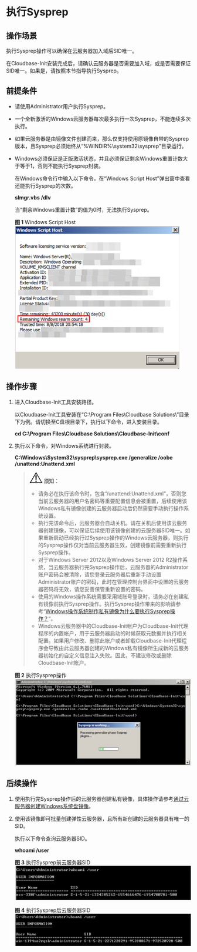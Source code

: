 # 执行Sysprep<a name="ims_01_0403"></a>

## 操作场景<a name="section12143031154614"></a>

执行Sysprep操作可以确保在云服务器加入域后SID唯一。

在Cloudbase-Init安装完成后，请确认云服务器是否需要加入域，或是否需要保证SID唯一。如果是，请按照本节指导执行Sysprep。

## 前提条件<a name="section1180712252202"></a>

-   请使用Administrator用户执行Sysprep。
-   一个全新激活的Windows云服务器每次最多执行一次Sysprep，不能连续多次执行。
-   如果云服务器是由镜像文件创建而来，那么仅支持使用原镜像自带的Sysprep版本，且Sysprep必须始终从“%WINDIR%\\system32\\sysprep”目录运行。
-   Windows必须保证是正版激活状态，并且必须保证剩余Windows重置计数大于等于1，否则不能执行Sysprep封装。

    在Windows命令行中输入以下命令，在“Windows Script Host”弹出窗中查看还能执行Sysprep的次数。

    **slmgr.vbs /dlv**

    当“剩余Windows重置计数”的值为0时，无法执行Sysprep。

    **图 1**  Windows Script Host<a name="fig6211922154010"></a>  
    ![](figures/Windows-Script-Host.png "Windows-Script-Host")


## 操作步骤<a name="section52239395104045"></a>

1.  进入Cloudbase-Init工具安装路径。

    以Cloudbase-Init工具安装在“C:\\Program Files\\Cloudbase Solutions\\”目录下为例。请切换至C盘根目录下，执行以下命令，进入安装目录。

    **cd C:\\Program Files\\Cloudbase Solutions\\Cloudbase-Init\\conf**

2.  执行以下命令，对Windows系统进行封装。

    **C:\\Windows\\System32\\sysprep\\sysprep.exe /generalize /oobe /unattend:Unattend.xml**

    >![](public_sys-resources/icon-notice.gif) **须知：**   
    >-   请务必在执行该命令时，包含“/unattend:Unattend.xml”，否则您当前云服务器的用户名密码等重要配置信息会被重置，后续使用该Windows私有镜像创建的云服务器启动后仍然需要手动执行操作系统设置。  
    >-   执行完该命令后，云服务器会自动关机。请在关机后使用该云服务器创建镜像，可以保证后续使用该镜像创建的云服务器SID唯一。如果重新启动已经执行过Sysprep操作的Windows云服务器，则执行的Sysprep操作仅对当前云服务器生效，创建镜像前需要重新执行Sysprep操作。  
    >-   对于Windows Server 2012以及Windows Server 2012 R2操作系统，当云服务器执行完Sysprep操作后，云服务器的Administrator账户密码会被清除，请您登录云服务器后重新手动设置Administrator账户的密码，此时在管理控制台界面中设置的云服务器密码将无效，请您妥善保管重新设置的密码。  
    >-   使用的Windows操作系统需要采用域账号登录时，请务必在创建私有镜像前执行Sysprep操作。执行Sysprep操作带来的影响请参考“[Windows操作系统制作私有镜像为什么要执行Sysprep操作？](https://support.huaweicloud.com/ims_faq/ims_faq_0024.html)”。  
    >-   Windows云服务器中的Cloudbase-Init帐户为Cloudbase-Init代理程序的内置帐户，用于云服务器启动的时候获取元数据并执行相关配置。如果用户修改、删除此帐户或者卸载Cloudbase-Init代理程序会导致由此云服务器创建的Windows私有镜像所生成新的云服务器初始化的自定义信息注入失败。因此，不建议修改或删除Cloudbase-Init帐户。  

    **图 2**  执行Sysprep操作<a name="fig6590344163610"></a>  
    ![](figures/执行Sysprep操作.png "执行Sysprep操作")


## 后续操作<a name="section539192915492"></a>

1.  使用执行完Sysprep操作后的云服务器创建私有镜像，具体操作请参考[通过云服务器创建Windows系统盘镜像](通过云服务器创建Windows系统盘镜像.md)。
2.  使用该镜像即可批量创建弹性云服务器，且所有新创建的云服务器具有唯一的SID。

    执行以下命令查询云服务器SID。

    **whoami /user**

    **图 3**  执行Sysprep前云服务器SID<a name="fig1442820462495"></a>  
    ![](figures/执行Sysprep前云服务器SID.png "执行Sysprep前云服务器SID")

    **图 4**  执行Sysprep后云服务器SID<a name="fig1428124614493"></a>  
    ![](figures/执行Sysprep后云服务器SID.png "执行Sysprep后云服务器SID")


